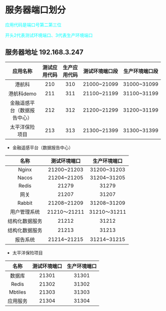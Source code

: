 # 服务器端口划分
<font color=aqua>应用代码是端口号第二第三位</font>

<font color=aqua>开头2代表测试环境端口、3代表生产环境端口</font>
## 服务器地址 192.168.3.247

|      应用名称      | 测试应用代码 | 生产应用代码 |   测试环境端口段   |   生产环境端口段   |
|:--------------:|:------:|:------:|:-----------:|:-----------:|
|      港航科       |  210   |  310   | 21000~21099 | 31000~31099 |
|    港航科demo     |  211   |  311   | 21100~21199 | 31100~31199 |
| 金融遥感平台（数据报告中心） |  212   |  312   | 21200~21299 | 31200~31199 |
 |    太平洋保险项目     |  213   |  313   | 21300~21399 | 31300~31399 |


- 金融遥感平台（数据报告中心）
   
|   名称    |   测试环境端口    |   生产环境端口    |
|:-------:|:-----------:|:-----------:|
|  Nginx  | 21200~21203 | 31200~31203 |
|  Nacos  | 21204~21205 | 31204~31205 |
|  Redis  |    21279    |    31279    |
|   网关    |    21207    |    31207    |
| Rabbit  | 21208~21209 | 31208~31209 |
| 用户管理系统  | 21210～21211 | 31210～31211 |
| 结构化数据服务 |    21212    |    31212    |
| 结构化数据服务 |    21213    |    31213    |
|  报告系统   | 21214~21215 | 31214~31215 |

- 太平洋保险项目

|   名称    | 测试环境端口 | 生产环境端口 |
|:-------:|:------:|:------:|
|   数据库   | 21301  | 31301  |
|  Redis  | 21302  | 31302  |
| Mbtiles | 21303  | 31303  |
|  应用服务   | 21304  | 31304  |